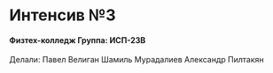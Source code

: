 # Интенсив №3
#### Физтех-колледж Группа: ИСП-23В
Делали:
Павел Велиган
Шамиль Мурадалиев
Александр Пилтакян
